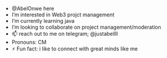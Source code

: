 -   @AbelOnwe here
-  I’m interested in Web3 projct management
-  I’m currently learning java
-  I’m looking to collaborate on project management/moderation
- 📫 reach out to me on telegram; @justabellll
-  Pronouns: CM
- ⚡ Fun fact: i like to connect with great minds like me

<!---
AbelOnwe/AbelOnwe is a ✨ special ✨ repository because its `README.md` (this file) appears on your GitHub profile.
You can click the Preview link to take a look at your changes.
--->
